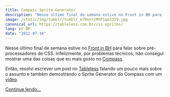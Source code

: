 ```yaml
---
title: Compass Sprite Generator
description: "Nesse último final de semana estive no Front in BH para falar sobre pré-processadores de CSS. Infelizmente, por problemas técnicos, não consegui mostrar uma das coisas que eu mais gosto no Compass."
image: /static/img/tumblr/tumblr_m79nnrcMtP1qe3219.jpg
canonical_url: https://tableless.com.br/css-sprites/
lang: pt-BR
date: "2012-07-16"
---
```


Nesse último final de semana estive no [Front in BH](http://frontinbh.com.br) para falar sobre pré-processadores de CSS. Infelizmente, por problemas técnicos, não consegui mostrar uma das coisas que eu mais gosto no [Compass](http://compass-style.org).

Então, resolvi escrever um post no [Tableless](http://tableless.com.br/css-sprites/) falando um pouco mais sobre o assunto e também demostrando o Sprite Generator do Compass com um [vídeo](https://www.youtube.com/watch?v=dnekMEGwuaA).

[Continue lendo…](http://tableless.com.br/css-sprites/)
